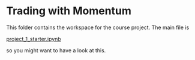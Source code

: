 # Trading with Momentum

This folder contains the workspace for the course project. The main file is 

[project_1_starter.ipynb](https://github.com/jegali/AI_for_Trading/tree/main/Trading_with_Momentum/project_1_starter.ipynb)

so you might want to have a look at this.
